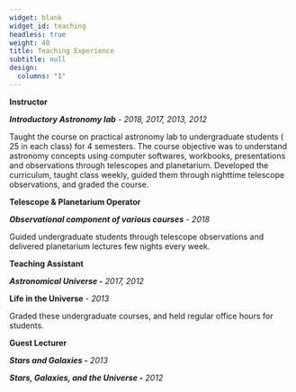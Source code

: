 ```yaml
---
widget: blank
widget_id: teaching
headless: true
weight: 40
title: Teaching Experience
subtitle: null
design:
  columns: "1"
---
```

**Instructor**

***Introductory Astronomy lab***  - *2018, 2017, 2013, 2012*

Taught the course on practical astronomy lab to undergraduate students ( 25 in each class) for 4 semesters. The course objective was to understand astronomy concepts using computer softwares, workbooks, presentations and observations through telescopes and planetarium. Developed the curriculum, taught class weekly, guided them through nighttime telescope observations, and graded the course.

**Telescope & Planetarium Operator** 

***Observational component of various courses*** - *2018*

Guided undergraduate students through telescope observations and delivered planetarium lectures few nights every week.

**Teaching Assistant**

***Astronomical Universe -***  *2017, 2012*

**Life in the Universe** - *2013*

Graded these undergraduate courses, and held regular office hours for students.

**Guest Lecturer** 

***Stars and Galaxies -*** *2013*

***Stars, Galaxies, and the Universe -*** *2012*